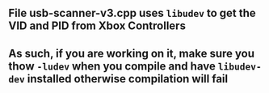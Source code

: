 ##  File usb-scanner-v3.cpp uses `libudev` to get the VID and PID from Xbox Controllers ##
##  As such, if you are working on it, make sure you thow `-ludev`  when you compile and have `libudev-dev` installed otherwise compilation will fail ##
